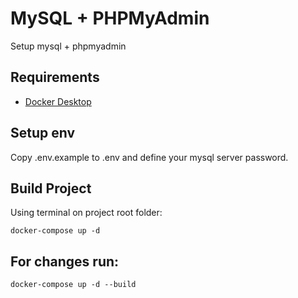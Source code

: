 # MySQL + PHPMyAdmin

Setup mysql + phpmyadmin

## Requirements

* [Docker Desktop](https://www.docker.com/products/docker-desktop)

## Setup env
Copy .env.example to .env and define your mysql server password.

## Build Project
Using terminal on project root folder:

```
docker-compose up -d
```

## For changes run:

```
docker-compose up -d --build
```
